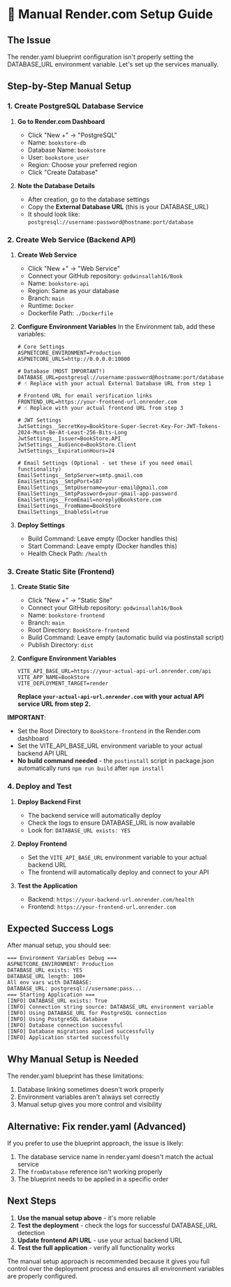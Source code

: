 # 🔧 Manual Render.com Setup Guide

## The Issue
The render.yaml blueprint configuration isn't properly setting the DATABASE_URL environment variable. Let's set up the services manually.

## Step-by-Step Manual Setup

### 1. Create PostgreSQL Database Service

1. **Go to Render.com Dashboard**
   - Click "New +" → "PostgreSQL"
   - Name: `bookstore-db`
   - Database Name: `bookstore`
   - User: `bookstore_user`
   - Region: Choose your preferred region
   - Click "Create Database"

2. **Note the Database Details**
   - After creation, go to the database settings
   - Copy the **External Database URL** (this is your DATABASE_URL)
   - It should look like: `postgresql://username:password@hostname:port/database`

### 2. Create Web Service (Backend API)

1. **Create Web Service**
   - Click "New +" → "Web Service"
   - Connect your GitHub repository: `godwinsallah16/Book`
   - Name: `bookstore-api`
   - Region: Same as your database
   - Branch: `main`
   - Runtime: `Docker`
   - Dockerfile Path: `./Dockerfile`

2. **Configure Environment Variables**
   In the Environment tab, add these variables:

   ```env
   # Core Settings
   ASPNETCORE_ENVIRONMENT=Production
   ASPNETCORE_URLS=http://0.0.0.0:10000
   
   # Database (MOST IMPORTANT!)
   DATABASE_URL=postgresql://username:password@hostname:port/database
   # ☝️ Replace with your actual External Database URL from step 1
   
   # Frontend URL for email verification links
   FRONTEND_URL=https://your-frontend-url.onrender.com
   # ☝️ Replace with your actual frontend URL from step 3
   
   # JWT Settings
   JwtSettings__SecretKey=BookStore-Super-Secret-Key-For-JWT-Tokens-2024-Must-Be-At-Least-256-Bits-Long
   JwtSettings__Issuer=BookStore.API
   JwtSettings__Audience=BookStore.Client
   JwtSettings__ExpirationHours=24
   
   # Email Settings (Optional - set these if you need email functionality)
   EmailSettings__SmtpServer=smtp.gmail.com
   EmailSettings__SmtpPort=587
   EmailSettings__SmtpUsername=your-email@gmail.com
   EmailSettings__SmtpPassword=your-gmail-app-password
   EmailSettings__FromEmail=noreply@bookstore.com
   EmailSettings__FromName=BookStore
   EmailSettings__EnableSsl=true
   ```

3. **Deploy Settings**
   - Build Command: Leave empty (Docker handles this)
   - Start Command: Leave empty (Docker handles this)
   - Health Check Path: `/health`

### 3. Create Static Site (Frontend)

1. **Create Static Site**
   - Click "New +" → "Static Site"
   - Connect your GitHub repository: `godwinsallah16/Book`
   - Name: `bookstore-frontend`
   - Branch: `main`
   - Root Directory: `BookStore-frontend`
   - Build Command: Leave empty (automatic build via postinstall script)
   - Publish Directory: `dist`

2. **Configure Environment Variables**
   ```env
   VITE_API_BASE_URL=https://your-actual-api-url.onrender.com/api
   VITE_APP_NAME=BookStore
   VITE_DEPLOYMENT_TARGET=render
   ```

   **Replace `your-actual-api-url.onrender.com` with your actual API service URL from step 2.**

**IMPORTANT**: 
- Set the Root Directory to `BookStore-frontend` in the Render.com dashboard
- Set the VITE_API_BASE_URL environment variable to your actual backend API URL
- **No build command needed** - the `postinstall` script in package.json automatically runs `npm run build` after `npm install`

### 4. Deploy and Test

1. **Deploy Backend First**
   - The backend service will automatically deploy
   - Check the logs to ensure DATABASE_URL is now available
   - Look for: `DATABASE_URL exists: YES`

2. **Deploy Frontend**
   - Set the `VITE_API_BASE_URL` environment variable to your actual backend URL
   - The frontend will automatically deploy and connect to your API

3. **Test the Application**
   - Backend: `https://your-backend-url.onrender.com/health`
   - Frontend: `https://your-frontend-url.onrender.com`

## Expected Success Logs

After manual setup, you should see:

```
=== Environment Variables Debug ===
ASPNETCORE_ENVIRONMENT: Production
DATABASE_URL exists: YES
DATABASE_URL length: 100+
All env vars with DATABASE:
DATABASE_URL: postgresql://username:pass...
=== Starting Application ===
[INFO] DATABASE_URL exists: True
[INFO] Connection string source: DATABASE_URL environment variable
[INFO] Using DATABASE_URL for PostgreSQL connection
[INFO] Using PostgreSQL database
[INFO] Database connection successful
[INFO] Database migrations applied successfully
[INFO] Application started successfully
```

## Why Manual Setup is Needed

The render.yaml blueprint has these limitations:
1. Database linking sometimes doesn't work properly
2. Environment variables aren't always set correctly
3. Manual setup gives you more control and visibility

## Alternative: Fix render.yaml (Advanced)

If you prefer to use the blueprint approach, the issue is likely:
1. The database service name in render.yaml doesn't match the actual service
2. The `fromDatabase` reference isn't working properly
3. The blueprint needs to be applied in a specific order

## Next Steps

1. **Use the manual setup above** - it's more reliable
2. **Test the deployment** - check the logs for successful DATABASE_URL detection
3. **Update frontend API URL** - use your actual backend URL
4. **Test the full application** - verify all functionality works

The manual setup approach is recommended because it gives you full control over the deployment process and ensures all environment variables are properly configured.
